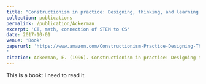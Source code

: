 ```yaml
---
title: "Constructionism in practice: Designing, thinking, and learning in a digital world."
collection: publications
permalink: /publication/Ackerman
excerpt: 'CT, math, connection of STEM to CS'
date: 2017-10-01
venue: 'Book'
paperurl: 'https://www.amazon.com/Constructionism-Practice-Designing-Thinking-Learning/dp/0805819851
'
citation: Ackerman, E. (1996). Constructionism in practice: Designing thinking and learning in a digital world.
---
```


This is a book:
I need to read it.

